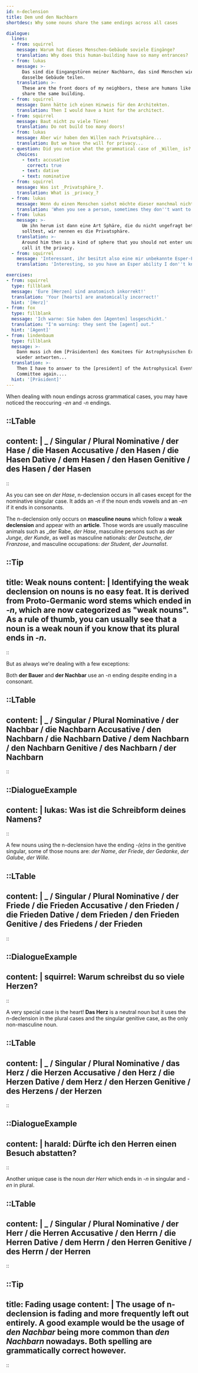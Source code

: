 ```yaml
---
id: n-declension
title: Dem und den Nachbarn
shortdesc: Why some nouns share the same endings across all cases

dialogue:
  lines:
  - from: squirrel
    message: Warum hat dieses Menschen-Gebäude soviele Eingänge?
    translation: Why does this human-building have so many entrances?
  - from: lukas
    message: >-
      Das sind die Eingangstüren meiner Nachbarn, das sind Menschen wie ich, die
      dasselbe Gebäude teilen.
    translation: >-
      These are the front doors of my neighbors, these are humans like me who
      share the same building.
  - from: squirrel
    message: Dann hätte ich einen Hinweis für den Architekten.
    translation: Then I would have a hint for the architect.
  - from: squirrel
    message: Baut nicht zu viele Türen!
    translation: Do not build too many doors!
  - from: lukas
    message: Aber wir haben den Willen nach Privatsphäre...
    translation: But we have the will for privacy...
  - question: Did you notice what the grammatical case of _Willen_ is?
    choices:
      - text: accusative
        correct: true
      - text: dative
      - text: nominative
  - from: squirrel
    message: Was ist _Privatsphäre_?.
    translation: What is _privacy_?
  - from: lukas
    message: Wenn du einen Menschen siehst möchte dieser manchmal nicht gestört werden.
    translation: 'When you see a person, sometimes they don''t want to be disturbed.'
  - from: lukas
    message: >-
      Um ihn herum ist dann eine Art Sphäre, die du nicht ungefragt betreten
      solltest, wir nennen es die Privatsphäre.
    translation: >-
      Around him then is a kind of sphere that you should not enter unasked, we
      call it the privacy.
  - from: squirrel
    message: 'Interessant, ihr besitzt also eine mir unbekannte Esper-Fähigkeit.'
    translation: 'Interesting, so you have an Esper ability I don''t know about.'

exercises:
- from: squirrel
  type: fillblank
  message: 'Eure [Herzen] sind anatomisch inkorrekt!'
  translation: 'Your [hearts] are anatomically incorrect!'
  hint: '[Herz]'
- from: fox
  type: fillblank
  message: 'Ich warne: Sie haben den [Agenten] losgeschickt.'
  translation: "I'm warning: they sent the [agent] out."
  hint: '[Agent]'
- from: lindenbaum
  type: fillblank
  message: >-
    Dann muss ich dem [Präsidenten] des Komitees für Astrophysischen Ereignisse
    wieder antworten...
  translation: >-
    Then I have to answer to the [president] of the Astrophysical Events
    Committee again....
  hint: '[Präsident]'
---
```


When dealing with noun endings across grammatical cases, you may have noticed the reoccuring _-en_ and _-n_ endings.

::LTable
---
content: |
  _ / Singular / Plural
  Nominative / der Hase / die Hase**n**
  Accusative / den Hase**n** / die Hase**n**
  Dative / dem Hase**n** / den Hase**n**
  Genitive / des Hase**n** / der Hase**n**
---
::

As you can see on _der Hase_, n-declension occurs in all cases except for the nominative singular case.
It adds an _-n_ if the noun ends vowels and an _-en_ if it ends in consonants.

The n-declension only occurs on **masculine nouns** which follow a **weak declension** and appear with an **article**.
Those words are usually masculine animals such as _der Rabe, _der Hase_,
masculine persons such as _der Junge_, _der Kunde_,
as well as masculine nationals: _der Deutsche_, _der Franzose_,
and masculine occupations: _der Student_, _der Journalist_.

::Tip
---
title: Weak nouns
content: |
  Identifying the weak declension on nouns is no easy feat. It is derived from Proto-Germanic word stems which ended in _-n_, which are now categorized as "weak nouns".
  As a rule of thumb, you can usually see that a noun is a weak noun if you know that its plural ends in _-n_.
---
::

But as always we're dealing with a few exceptions:

Both __der Bauer__ and __der Nachbar__ use an _-n_ ending despite ending in a consonant.

::LTable
---
content: |
  _ / Singular / Plural
  Nominative / der Nachbar / die Nachbar**n**
  Accusative / den Nachbar**n** / die Nachbar**n**
  Dative / dem Nachbar**n** / den Nachbar**n**
  Genitive / des Nachbar**n** / der Nachbar**n**
---
::

::DialogueExample
---
content: |
  lukas:
    Was ist die Schreibform deines Name**ns**?
---
::

A few nouns using the n-declension have the ending _-(e)ns_ in the genitive singular, some of those nouns are: _der Name_, _der Friede_, _der Gedanke_, _der Galube_, _der Wille_.

::LTable
---
content: |
  _ / Singular / Plural
  Nominative / der Friede / die Friede**n**
  Accusative / den Friede**n** / die Friede**n**
  Dative / dem Friede**n** / den Friede**n**
  Genitive / des Friede**ns** / der Friede**n**
---
::

::DialogueExample
---
content: |
  squirrel:
    Warum schreibst du so viele Herz**en**?
---
::

A very special case is the heart! __Das Herz__ is a neutral noun but it uses the n-declension in the plural cases and the singular genitive case, as the only non-masculine noun.

::LTable
---
content: |
  _ / Singular / Plural
  Nominative / das Herz / die Herz**en**
  Accusative / den Herz / die Herz**en**
  Dative / dem Herz / den Herz**en**
  Genitive / des Herz**ens** / der Herz**en**
---
::


::DialogueExample
---
content: |
  harald:
    Dürfte ich den Herr**en** einen Besuch abstatten?
---
::

Another unique case is the noun _der Herr_ which ends in _-n_ in singular and _-en_ in plural.

::LTable
---
content: |
  _ / Singular / Plural
  Nominative / der Herr / die Herr**en**
  Accusative / den Herr**n** / die Herr**en**
  Dative / dem Herr**n** / den Herr**en**
  Genitive / des Herr**n** / der Herr**en**
---
::

::Tip
---
title: Fading usage
content: |
  The usage of n-declension is fading and more frequently left out entirely.
  A good example would be the usage of _den Nachbar_ being more common than _den Nachbarn_ nowadays.
  Both spelling are grammatically correct however.
---
::